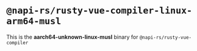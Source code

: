 # `@napi-rs/rusty-vue-compiler-linux-arm64-musl`

This is the **aarch64-unknown-linux-musl** binary for `@napi-rs/rusty-vue-compiler`
